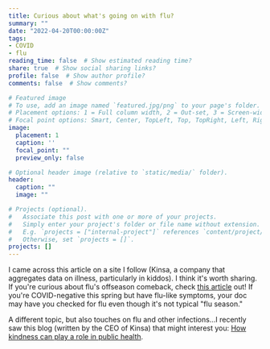```yaml
---
title: Curious about what's going on with flu?
summary: ""
date: "2022-04-20T00:00:00Z"
tags:
- COVID
- flu
reading_time: false  # Show estimated reading time?
share: true  # Show social sharing links?
profile: false  # Show author profile?
comments: false  # Show comments?

# Featured image
# To use, add an image named `featured.jpg/png` to your page's folder.
# Placement options: 1 = Full column width, 2 = Out-set, 3 = Screen-width
# Focal point options: Smart, Center, TopLeft, Top, TopRight, Left, Right, BottomLeft, Bottom, BottomRight
image:
  placement: 1
  caption: ''
  focal_point: ""
  preview_only: false

# Optional header image (relative to `static/media/` folder).
header:
  caption: ""
  image: ""

# Projects (optional).
#   Associate this post with one or more of your projects.
#   Simply enter your project's folder or file name without extension.
#   E.g. `projects = ["internal-project"]` references `content/project/deep-learning/index.md`.
#   Otherwise, set `projects = []`.
projects: []
---
```

I came across this article on a site I follow (Kinsa, a company that aggregates data on illness, particularly in kiddos). I think it's worth sharing. If you're curious about flu's offseason comeback, check [this article](https://healthweather.us/analysis/is-the-flu-making-a-late-season-comeback?utm_campaign=Health%20Alerts&utm_medium=email&_hsmi=210361718&_hsenc=p2ANqtz-_Z6G47N93e8a0hQM2Kd86UCeWzW_cyFsjJ9ZnJFTPp0soAjPrJu6M-evhwb2U6s3dVNjnfSWNqIc9HTQVFexAVz_gg-w&utm_content=210362202&utm_source=hs_email) out! If you're COVID-negative this spring but have flu-like symptoms, your doc may have you checked for flu even though it's not typical "flu season."


A different topic, but also touches on flu and other infections...I recently saw this blog (written by the CEO of Kinsa) that might interest you: [How kindness can play a role in public health](https://inder-singh.medium.com/killing-it-with-kindness-how-respect-can-change-the-covid-game-d63342137c1d).